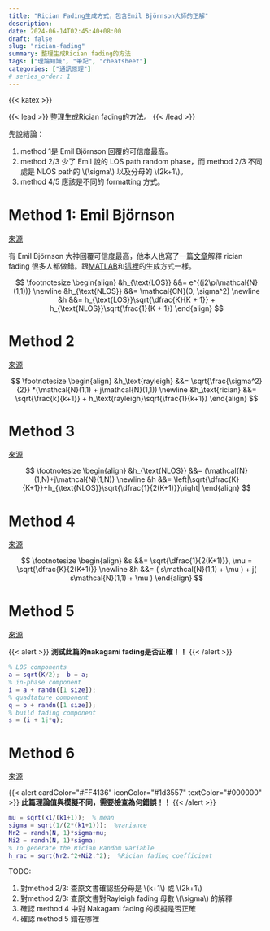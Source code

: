 ```yaml
---
title: "Rician Fading生成方式，包含Emil Björnson大師的正解"
description: 
date: 2024-06-14T02:45:40+08:00
draft: false
slug: "rician-fading"
summary: 整理生成Rician fading的方法
tags: ["理論知識", "筆記", "cheatsheet"]
categories: ["通訊原理"]
# series_order: 1
---
```

{{< katex >}}

{{< lead >}}
整理生成Rician fading的方法。
{{< /lead >}}

先說結論：

1. method 1是 Emil Björnson 回覆的可信度最高。
2. method 2/3 少了 Emil 說的 LOS path random phase，而 method 2/3 不同處是 NLOS path的 \\(\sigma\\) 以及分母的 \\(2k+1\\)。
3. method 4/5 應該是不同的 formatting 方式。

# Method 1: Emil Björnson

[來源](https://www.researchgate.net/post/How_to_compute_Rician_fading_in_matlab)

有 Emil Björnson 大神回覆可信度最高，他本人也寫了一篇[文章](https://ma-mimo.ellintech.se/2020/03/02/rician-fading-a-channel-model-often-misunderstood/)解釋 rician fading 很多人都做錯。跟[MATLAB](https://www.mathworks.com/help/comm/ug/fading-channels.html)和[這裡](https://web.xidian.edu.cn/bmbai/files/20150129_145929.pdf)的生成方式一樣。

$$
\footnotesize
\begin{align}
&h_{\text{LOS}} &&= e^{(j2\pi\mathcal{N}(1,1))} \newline
&h_{\text{NLOS}} &&= \mathcal{CN}(0, \sigma^2) \newline
&h &&= h_{\text{LOS}}\sqrt{\dfrac{K}{K + 1}} + h_{\text{NLOS}}\sqrt{\frac{1}{K + 1}}
\end{align}
$$

# Method 2

[來源](https://zhuanlan.zhihu.com/p/378334372)

$$
\footnotesize
\begin{align}
&h_\text{rayleigh} &&= \sqrt{\frac{\sigma^2}{2}} *(\mathcal{N}(1,1) + j\mathcal{N}(1,1)) \newline
&h_\text{rician} &&= \sqrt{\frac{k}{k+1}} + h_\text{rayleigh}\sqrt{\frac{1}{k+1}}
\end{align}
$$

# Method 3

[來源](https://dsp.stackexchange.com/questions/84493/how-to-code-rician-fading-channel-gains-from-k-factor)

$$
\footnotesize
\begin{align}
&h_{\text{NLOS}} &&= (\mathcal{N}(1,N)+j\mathcal{N}(1,N)) \newline
&h &&= \left|\sqrt{\dfrac{K}{K+1}}+h_{\text{NLOS}}\sqrt{\dfrac{1}{2(K+1)}}\right|
\end{align}
$$

# Method 4

[來源](https://dsp.stackexchange.com/questions/84493/how-to-code-rician-fading-channel-gains-from-k-factor)

$$
\footnotesize
\begin{align}
&s &&= \sqrt{\dfrac{1}{2(K+1)}}, \mu = \sqrt{\dfrac{K}{2(K+1)}} \newline
&h &&= ( s\mathcal{N}(1,1) + \mu ) + j( s\mathcal{N}(1,1) + \mu )
\end{align}
$$

# Method 5

[來源](https://github.com/gokhanntosun/multipath-channel-models/blob/main/Rician_Fading.m)

{{< alert >}}
**測試此篇的nakagami fading是否正確！！**
{{< /alert >}}

```matlab
% LOS components
a = sqrt(K/2);  b = a;
% in-phase component
i = a + randn([1 size]);
% quadtature component
q = b + randn([1 size]);
% build fading component
s = (i + 1j*q);
```

# Method 6

[來源](https://github.com/Deeshant2234/QAM-Simulation-MATLAB/blob/main/QAM_BER.m)

{{< alert cardColor="#FF4136" iconColor="#1d3557" textColor="#000000" >}}
**此篇理論值與模擬不同，需要檢查為何錯誤！！**
{{< /alert >}}

```matlab
mu = sqrt(k1/(k1+1));  % mean
sigma = sqrt(1/(2*(k1+1)));  %variance
Nr2 = randn(N, 1)*sigma+mu;
Ni2 = randn(N, 1)*sigma;
% To generate the Rician Random Variable
h_rac = sqrt(Nr2.^2+Ni2.^2);  %Rician fading coefficient
```

TODO:

1. 對method 2/3: 查原文書確認些分母是 \\(k+1\\) 或 \\(2k+1\\)
2. 對method 2/3: 查原文書對Rayleigh fading 母數 \\(\sigma\\) 的解釋
3. 確認 method 4 中對 Nakagami fading 的模擬是否正確
4. 確認 method 5 錯在哪裡

